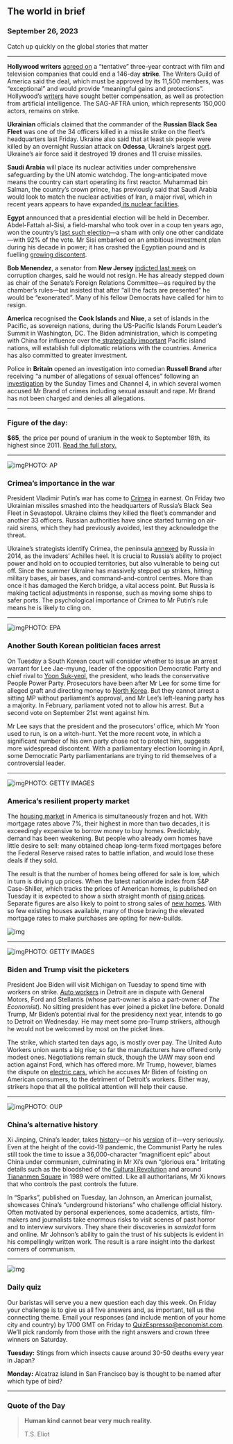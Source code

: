 ## The world in brief

### September 26, 2023

Catch up quickly on the global stories that matter



------



**Hollywood writers** [agreed on](https://www.economist.com/business/2023/09/25/hollywoods-strike-enters-its-final-act-as-writers-reach-a-deal) a “tentative” three-year contract with film and television companies that could end a 146-day **strike**. The Writers Guild of America said the deal, which must be approved by its 11,500 members, was “exceptional” and would provide “meaningful gains and protections”. Hollywood’s [writers](https://www.economist.com/business/2023/05/10/writers-on-strike-beware-hollywood-has-changed-for-ever) have sought better compensation, as well as protection from artificial intelligence. The SAG-AFTRA union, which represents 150,000 actors, remains on strike.

**Ukrainian** officials claimed that the commander of the **Russian Black Sea Fleet** was one of the 34 officers killed in a missile strike on the fleet’s headquarters last Friday. Ukraine also said that at least six people were killed by an overnight Russian attack on **Odessa**, Ukraine’s largest [port](https://www.economist.com/the-economist-explains/2022/05/27/why-is-odessa-important-to-both-ukraine-and-russia). Ukraine’s air force said it destroyed 19 drones and 11 cruise missiles.

**Saudi Arabia** will place its nuclear activities under comprehensive safeguarding by the UN atomic watchdog. The long-anticipated move means the country can start operating its first reactor. Muhammad bin Salman, the country’s crown prince, has previously said that Saudi Arabia would look to match the nuclear activities of Iran, a major rival, which in recent years appears to have expanded[ its nuclear facilities](https://www.economist.com/middle-east-and-africa/2023/05/30/iran-puts-its-nuclear-programme-beyond-the-reach-of-american-bombs).

**Egypt** announced that a presidential election will be held in December. Abdel-Fattah al-Sisi, a field-marshal who took over in a coup ten years ago, won the country’s [last such election](https://www.economist.com/middle-east-and-africa/2018/03/30/abdel-fattah-al-sisi-wins-a-second-term-in-egypt)—a sham with only one other candidate—with 92% of the vote. Mr Sisi embarked on an ambitious investment plan during his decade in power; it has crashed the Egyptian pound and is fuelling [growing discontent](https://www.economist.com/middle-east-and-africa/2023/06/15/egyptians-are-disgruntled-with-president-abdel-fattah-al-sisi).

**Bob Menendez**, a senator from **New Jersey** [indicted last week](https://www.economist.com/united-states/2023/09/22/bob-menendez-a-prominent-senator-faces-bribery-charges) on corruption charges, said he would not resign. He has already stepped down as chair of the Senate’s Foreign Relations Committee—as required by the chamber’s rules—but insisted that after “all the facts are presented” he would be “exonerated”. Many of his fellow Democrats have called for him to resign.

**America** recognised the **Cook Islands** and **Niue**, a set of islands in the Pacific, as sovereign nations, during the US-Pacific Islands Forum Leader’s Summit in Washington, DC. The Biden administration, which is competing with China for influence over the[ strategically important](https://www.economist.com/united-states/2023/06/15/how-the-pentagon-thinks-about-americas-strategy-in-the-pacific) Pacific island nations, will establish full diplomatic relations with the countries. America has also committed to greater investment.

Police in **Britain** opened an investigation into comedian **Russell Brand** after receiving “a number of allegations of sexual offences” following an [investigation](https://www.economist.com/britain/2023/09/19/russell-brand-was-the-norm-in-the-nasty-noughties) by the Sunday Times and Channel 4, in which several women accused Mr Brand of crimes including sexual assault and rape. Mr Brand has not been charged and denies all allegations.



------



### Figure of the day: 

**$65**, the price per pound of uranium in the week to September 18th, its highest since 2011. [Read the full story.](https://www.economist.com/finance-and-economics/2023/09/21/why-uranium-prices-are-soaring)



------



![img](https://niceboy.online/insight/public/Espresso/PHOTOS/20230930_dap305.jpg)PHOTO: AP

### Crimea’s importance in the war

President Vladimir Putin’s war has come to [Crimea](https://www.economist.com/europe/2023/09/25/war-has-arrived-in-crimea) in earnest. On Friday two Ukrainian missiles smashed into the headquarters of Russia’s Black Sea Fleet in Sevastopol. Ukraine claims they killed the fleet’s commander and another 33 officers. Russian authorities have since started turning on air-raid sirens, which they had previously avoided, lest they acknowledge the threat.

Ukraine’s strategists identify Crimea, the peninsula [annexed](https://www.economist.com/briefing/2014/03/06/the-end-of-the-beginning) by Russia in 2014, as the invaders’ Achilles heel. It is crucial to Russia’s ability to project power and hold on to occupied territories, but also vulnerable to being cut off. Since the summer Ukraine has massively stepped up strikes, hitting military bases, air bases, and command-and-control centres. More than once it has damaged the Kerch bridge, a vital access point. But Russia is making tactical adjustments in response, such as moving some ships to safer ports. The psychological importance of Crimea to Mr Putin’s rule means he is likely to cling on.



------



![img](https://niceboy.online/insight/public/Espresso/PHOTOS/20230930_dap301.jpg)PHOTO: EPA

### Another South Korean politician faces arrest

On Tuesday a South Korean court will consider whether to issue an arrest warrant for Lee Jae-myung, leader of the opposition Democratic Party and chief rival to [Yoon Suk-yeol](https://www.economist.com/leaders/2022/03/12/south-koreas-new-leader-must-restore-his-citizens-faith-in-politics), the president, who leads the conservative People Power Party. Prosecutors have been after Mr Lee for some time for alleged graft and directing money to [North Korea](https://www.economist.com/asia/2023/07/27/south-korea-has-given-up-on-talking-to-the-north). But they cannot arrest a sitting MP without parliament’s approval, and Mr Lee’s left-leaning party has a majority. In February, parliament voted not to allow his arrest. But a second vote on September 21st went against him.

Mr Lee says that the president and the prosecutors’ office, which Mr Yoon used to run, is on a witch-hunt. Yet the more recent vote, in which a significant number of his own party chose not to protect him, suggests more widespread discontent. With a parliamentary election looming in April, some Democratic Party parliamentarians are trying to rid themselves of a controversial leader.



------



![img](https://niceboy.online/insight/public/Espresso/PHOTOS/20230930_dap304.jpg)PHOTO: GETTY IMAGES

### America’s resilient property market

The [housing market](https://www.economist.com/finance-and-economics/2023/06/12/is-the-global-housing-slump-over) in America is simultaneously frozen and hot. With mortgage rates above 7%, their highest in more than two decades, it is exceedingly expensive to borrow money to buy homes. Predictably, demand has been weakening. But people who already own homes have little desire to sell: many obtained cheap long-term fixed mortgages before the Federal Reserve raised rates to battle inflation, and would lose these deals if they sold.

The result is that the number of homes being offered for sale is low, which in turn is driving up prices. When the latest nationwide index from S&P Case-Shiller, which tracks the prices of American homes, is published on Tuesday it is expected to show a sixth straight month of [rising prices](https://www.economist.com/finance-and-economics/2023/08/30/how-can-american-house-prices-still-be-rising). Separate figures are also likely to point to strong sales of [new homes](https://www.economist.com/international/2023/09/06/the-growing-global-movement-to-restrain-house-prices). With so few existing houses available, many of those braving the elevated mortgage rates to make purchases are opting for new-builds.

![img](https://niceboy.online/insight/public/Espresso/PHOTOS/20230930_DAC707.jpg)



------



![img](https://niceboy.online/insight/public/Espresso/PHOTOS/20230930_dap302.jpg)PHOTO: GETTY IMAGES

### Biden and Trump visit the picketers

President Joe Biden will visit Michigan on Tuesday to spend time with workers on strike. [Auto workers](https://www.economist.com/business/2023/09/24/does-the-car-workers-strike-threaten-americas-industrial-boom) in Detroit are in dispute with General Motors, Ford and Stellantis (whose part-owner is also a part-owner of *The Economist*). No sitting president has ever joined a picket line before. Donald Trump, Mr Biden’s potential rival for the presidency next year, intends to go to Detroit on Wednesday. He may meet some pro-Trump strikers, although he would not be welcomed by most on the picket lines.

The strike, which started ten days ago, is mostly over pay. The United Auto Workers union wants a big rise; so far the manufacturers have offered only modest ones. Negotiations remain stuck, though the UAW may soon end action against Ford, which has offered more. Mr Trump, however, blames the dispute on [electric cars](https://www.economist.com/special-report/2023/04/14/an-electric-shock), which he accuses Mr Biden of foisting on American consumers, to the detriment of Detroit’s workers. Either way, strikers hope that all the political attention will help their cause.



------



![img](https://niceboy.online/insight/public/Espresso/PHOTOS/20230930_dap306.jpg)PHOTO: OUP

### China’s alternative history

Xi Jinping, China’s leader, takes [history](https://www.economist.com/china/2023/06/15/xi-jinping-reaches-into-chinas-ancient-history-for-a-new-claim-to-rule)—or his [version](https://www.economist.com/china/2023/09/21/how-china-uses-unesco-to-rewrite-history) of it—very seriously. Even at the height of the covid-19 pandemic, the Communist Party he rules still took the time to issue a 36,000-character “magnificent epic” about China under communism, culminating in Mr Xi’s own “glorious era.” Irritating details such as the bloodshed of the [Cultural Revolution](https://www.economist.com/china/2016/05/14/it-was-the-worst-of-times) and around [Tiananmen Square](https://www.economist.com/the-economist-explains/2021/06/04/what-happened-around-tiananmen-square-on-june-4th-1989) in 1989 were omitted. Like all authoritarians, Mr Xi knows that who controls the past controls the future.

In “Sparks”, published on Tuesday, Ian Johnson, an American journalist, showcases China’s “underground historians” who challenge official history. Often motivated by personal experiences, some academics, artists, film-makers and journalists take enormous risks to visit scenes of past horror and to interview survivors. They share their discoveries in *samizdat* form and online. Mr Johnson’s ability to gain the trust of his subjects is evident in his compellingly written work. The result is a rare insight into the darkest corners of communism.



------



![img](https://niceboy.online/insight/public/Espresso/PHOTOS/QuizNEW_173.jpeg)

### Daily quiz

Our baristas will serve you a new question each day this week. On Friday your challenge is to give us all five answers and, as important, tell us the connecting theme. Email your responses (and include mention of your home city and country) by 1700 GMT on Friday to [QuizEspresso@economist.com](https://mail.google.com/mail/?view=cm&fs=1&tf=1&to=QuizEspresso@economist.com). We’ll pick randomly from those with the right answers and crown three winners on Saturday.

**Tuesday:** Stings from which insects cause around 30-50 deaths every year in Japan?

**Monday:** Alcatraz island in San Francisco bay is thought to be named after which type of bird?



------

### Quote of the Day

> **Human kind cannot bear very much reality.**
>
> T.S. Eliot





